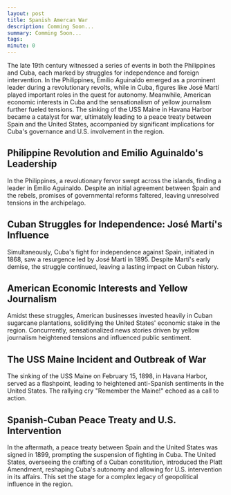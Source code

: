 ```yaml
---
layout: post
title: Spanish Amercan War
description: Comming Soon...
summary: Comming Soon...
tags: 
minute: 0
---
```


The late 19th century witnessed a series of events in both the Philippines and Cuba, each marked by struggles for independence and foreign intervention. In the Philippines, Emilio Aguinaldo emerged as a prominent leader during a revolutionary revolts, while in Cuba, figures like José Martí played important roles in the quest for autonomy. Meanwhile, American economic interests in Cuba and the sensationalism of yellow journalism further fueled tensions. The sinking of the USS Maine in Havana Harbor became a catalyst for war, ultimately leading to a peace treaty between Spain and the United States, accompanied by significant implications for Cuba's governance and U.S. involvement in the region.

## Philippine Revolution and Emilio Aguinaldo's Leadership
In the Philippines, a revolutionary fervor swept across the islands, finding a leader in Emilio Aguinaldo. Despite an initial agreement between Spain and the rebels, promises of governmental reforms faltered, leaving unresolved tensions in the archipelago.

## Cuban Struggles for Independence: José Martí's Influence
Simultaneously, Cuba's fight for independence against Spain, initiated in 1868, saw a resurgence led by José Martí in 1895. Despite Martí's early demise, the struggle continued, leaving a lasting impact on Cuban history.

## American Economic Interests and Yellow Journalism
Amidst these struggles, American businesses invested heavily in Cuban sugarcane plantations, solidifying the United States' economic stake in the region. Concurrently, sensationalized news stories driven by yellow journalism heightened tensions and influenced public sentiment.

## The USS Maine Incident and Outbreak of War
The sinking of the USS Maine on February 15, 1898, in Havana Harbor, served as a flashpoint, leading to heightened anti-Spanish sentiments in the United States. The rallying cry "Remember the Maine!" echoed as a call to action.

## Spanish-Cuban Peace Treaty and U.S. Intervention
In the aftermath, a peace treaty between Spain and the United States was signed in 1899, prompting the suspension of fighting in Cuba. The United States, overseeing the crafting of a Cuban constitution, introduced the Platt Amendment, reshaping Cuba's autonomy and allowing for U.S. intervention in its affairs. This set the stage for a complex legacy of geopolitical influence in the region.